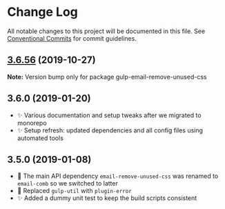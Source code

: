# Change Log

All notable changes to this project will be documented in this file.
See [Conventional Commits](https://conventionalcommits.org) for commit guidelines.

## [3.6.56](https://gitlab.com/codsen/codsen/compare/gulp-email-remove-unused-css@3.6.55...gulp-email-remove-unused-css@3.6.56) (2019-10-27)

**Note:** Version bump only for package gulp-email-remove-unused-css





## 3.6.0 (2019-01-20)

- ✨ Various documentation and setup tweaks after we migrated to monorepo
- ✨ Setup refresh: updated dependencies and all config files using automated tools

## 3.5.0 (2019-01-08)

- 🔧 The main API dependency `email-remove-unused-css` was renamed to `email-comb` so we switched to latter
- 🔧 Replaced `gulp-util` with `plugin-error`
- ✨ Added a dummy unit test to keep the build scripts consistent
